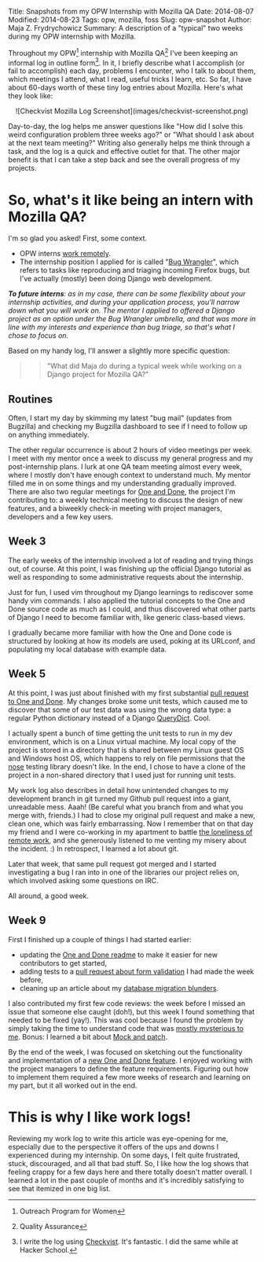 Title: Snapshots from my OPW Internship with Mozilla QA
Date: 2014-08-07
Modified: 2014-08-23
Tags: opw, mozilla, foss
Slug: opw-snapshot
Author: Maja Z. Frydrychowicz
Summary: A description of a "typical" two weeks during my OPW internship with Mozilla.

[checkvist]:https://checkvist.com/
[wrangler]: https://wiki.mozilla.org/GNOME_Outreach_Summer2014#Mozilla_Bug_Wrangler_.28Desktop_QA.29
[oneanddone]: https://github.com/mozilla/oneanddone

[^1]:Outreach Program for Women
[^2]:Quality Assurance
[^3]: I write the log using [Checkvist][checkvist]. It's fantastic. I did the same while at Hacker School.


Throughout my OPW[^1] internship with Mozilla QA[^2] I've been keeping an informal log in outline form[^3]. In it, I briefly describe what I accomplish (or fail to accomplish) each day, problems I encounter, who I talk to about them, which meetings I attend, what I read, useful tricks I learn, etc. So far, I have about 60-days worth of these tiny log entries about Mozilla.  Here's what they look like:

<div style="text-align:center" markdown="1">
![Checkvist Mozilla Log Screenshot](images/checkvist-screenshot.png)
</div>

Day-to-day, the log helps me answer questions like "How did I solve this weird configuration problem three weeks ago?" or "What should I ask about at the next team meeting?" Writing also generally helps me think through a task, and the log is a quick and effective outlet for that. The other major benefit is that I can take a step back and see the overall progress of my projects.

# So, what's it like being an intern with Mozilla QA?

I'm so glad you asked! First, some context. 

* OPW interns [work remotely]({filename}./2014-05-23_remote-work.md).
* The internship position I applied for is called "[Bug Wrangler][wrangler]", which refers to tasks like reproducing and triaging incoming Firefox bugs, but I've actually (mostly) been doing Django web development.

*__To future interns__: as in my case, there can be some flexibility about your internship activities, and during your application process, you'll narrow down what you will work on. The mentor I applied to offered a Django project as an option under the Bug Wrangler umbrella, and that was more in line with my interests and experience than bug triage, so that's what I chose to focus on.*

Based on my handy log, I'll answer a slightly more specific question:
>> "What did Maja do during a typical week while working on a Django project for Mozilla QA?"

## Routines
Often, I start my day by skimming my latest "bug mail" (updates from Bugzilla) and checking my Bugzilla dashboard to see if I need to follow up on anything immediately. 

The other regular occurrence is about 2 hours of video meetings per week. I meet with my mentor once a week to discuss my general progress and my post-internship plans. I lurk at one QA team meeting almost every week, where I mostly don't have enough context to understand much. My mentor filled me in on some things and my understanding gradually improved. There are also two regular meetings for [One and Done][oneanddone], the project I'm contributing to: a weekly technical meeting to discuss the design of new features, and a biweekly check-in meeting with project managers, developers and a few key users.


## Week 3

The early weeks of the internship involved a lot of reading and trying things out, of course. At this point, I was finishing up the official Django tutorial as well as responding to some administrative requests about the internship. 

Just for fun, I used vim throughout my Django learnings to rediscover some handy vim commands. I also applied the tutorial concepts to the One and Done source code as much as I could, and thus discovered what other parts of Django I need to become familiar with, like generic class-based views. 

I gradually became more familiar with how the One and Done code is structured by looking at how its models are used, poking at its URLconf, and populating my local database with example data.

## Week 5

At this point, I was just about finished with my first substantial [pull request to One and Done](https://github.com/mozilla/oneanddone/pull/124). My changes broke some unit tests, which caused me to discover that some of our test data was using the wrong data type: a regular Python dictionary instead of a Django [QueryDict](https://docs.djangoproject.com/en/1.4/ref/request-response/#django.http.QueryDict). Cool.

I actually spent a bunch of time getting the unit tests to run in my dev environment, which is on a Linux virtual machine. My local copy of the project is stored in a directory that is shared between my Linux guest OS and Windows host OS, which happens to rely on file permissions that the [nose](https://nose.readthedocs.org/en/latest/) testing library doesn't like. In the end, I chose to have a clone of the project in a non-shared directory that I used just for running unit tests.

My work log also describes in detail how unintended changes to my development branch in git turned my Github pull request into a giant, unreadable mess. Aaah! (Be careful what you branch from and what you merge with, friends.) I had to close my original pull request and make a new, clean one, which was fairly embarrassing. Now I remember that on that day my friend and I were co-working in my apartment to battle [the loneliness of remote work]({filename}./2014-05-23_remote-work.md), and she generously listened to me venting my misery about the incident. :) In retrospect, I learned a lot about git.

Later that week, that same pull request got merged and I started investigating a bug I ran into in one of the libraries our project relies on, which involved asking some questions on IRC. 

All around, a good week.


## Week 9

First I finished up a couple of things I had started earlier:

* updating the [One and Done readme](https://github.com/mozilla/oneanddone/pull/139) to make it easier for new contributors to get started, 
* adding tests to a [pull request about form validation](https://github.com/mozilla/oneanddone/pull/151) I had made the week before,
* cleaning up an article about my [database migration blunders]({filename}./2014-07-04_borked-migrations.md).

I also contributed my first few code reviews: the week before I missed an issue that someone else caught (doh!), but this week I found something that needed to be fixed (yay!). This was cool because I found the problem by simply taking the time to understand code that was [mostly mysterious to me](https://github.com/mozilla/oneanddone/pull/154#discussion_r14786905). Bonus: I learned a bit about [Mock and patch](http://www.voidspace.org.uk/python/mock/).

By the end of the week, I was focused on sketching out the functionality and implementation of a [new One and Done feature](https://bugzilla.mozilla.org/show_bug.cgi?id=1030972). I enjoyed working with the project managers to define the feature requirements. Figuring out how to implement them required a few more weeks of research and learning on my part, but it all worked out in the end.


# This is why I like work logs!

Reviewing my work log to write this article was eye-opening for me, especially due to the perspective it offers of the ups and downs I experienced during my internship. On some days, I felt quite frustrated, stuck, discouraged, and all that bad stuff. So, I like how the log shows that feeling crappy for a few days here and there totally doesn't matter overall. I learned a lot in the past couple of months and it's incredibly satisfying to see that itemized in one big list.
